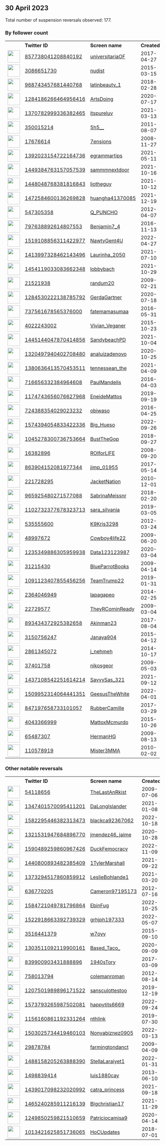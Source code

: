 
## 30 April 2023
Total number of suspension reversals observed: 177.

### By follower count
<table><tr><th></th><th align="left">Twitter ID</th><th align="left">Screen name</th>
<th align="left">Created</th><th align="left">Status</th><th align="left">Suspended</th><th align="left">Followers</th>
<tr><td><a href="https://pbs.twimg.com/profile_images/1649462900594016266/i0h9yYQT_normal.jpg"><img src="https://pbs.twimg.com/profile_images/1649462900594016266/i0h9yYQT_normal.jpg" width="40px" height="40px" align="center"/></a></td><td><a href="https://twitter.com/intent/user?user_id=857738041208840192">857738041208840192</a></td><td><a href="https://twitter.com/universitariaOF">universitariaOF</a></td><td>2017-04-27</td><td align="center"></td><td></td><td>950478</td></tr>
<tr><td><a href="https://pbs.twimg.com/profile_images/1655640089500737540/17twUg1l_normal.jpg"><img src="https://pbs.twimg.com/profile_images/1655640089500737540/17twUg1l_normal.jpg" width="40px" height="40px" align="center"/></a></td><td><a href="https://twitter.com/intent/user?user_id=3086651730">3086651730</a></td><td><a href="https://twitter.com/nudist">nudist</a></td><td>2015-03-15</td><td align="center"></td><td></td><td>570099</td></tr>
<tr><td><a href="https://pbs.twimg.com/profile_images/1650531111808770052/amy_MGFR_normal.jpg"><img src="https://pbs.twimg.com/profile_images/1650531111808770052/amy_MGFR_normal.jpg" width="40px" height="40px" align="center"/></a></td><td><a href="https://twitter.com/intent/user?user_id=968743457681440768">968743457681440768</a></td><td><a href="https://twitter.com/latinbeauty_1">latinbeauty_1</a></td><td>2018-02-28</td><td align="center"></td><td>2022-11-02</td><td>217452</td></tr>
<tr><td><a href="https://pbs.twimg.com/profile_images/1284432309534392320/FMBh1Y78_normal.jpg"><img src="https://pbs.twimg.com/profile_images/1284432309534392320/FMBh1Y78_normal.jpg" width="40px" height="40px" align="center"/></a></td><td><a href="https://twitter.com/intent/user?user_id=1284186266464956416">1284186266464956416</a></td><td><a href="https://twitter.com/ArtsDoing">ArtsDoing</a></td><td>2020-07-17</td><td align="center"></td><td></td><td>211523</td></tr>
<tr><td><a href="https://pbs.twimg.com/profile_images/1430925838418161667/2ZZV7HtN_normal.jpg"><img src="https://pbs.twimg.com/profile_images/1430925838418161667/2ZZV7HtN_normal.jpg" width="40px" height="40px" align="center"/></a></td><td><a href="https://twitter.com/intent/user?user_id=1370782999336382465">1370782999336382465</a></td><td><a href="https://twitter.com/itspureluv">itspureluv</a></td><td>2021-03-13</td><td align="center"></td><td>2022-11-08</td><td>196442</td></tr>
<tr><td><a href="https://pbs.twimg.com/profile_images/1656046971432386581/p6Z4rwg9_normal.jpg"><img src="https://pbs.twimg.com/profile_images/1656046971432386581/p6Z4rwg9_normal.jpg" width="40px" height="40px" align="center"/></a></td><td><a href="https://twitter.com/intent/user?user_id=350015214">350015214</a></td><td><a href="https://twitter.com/5h5__">5h5__</a></td><td>2011-08-07</td><td align="center"></td><td>2023-04-16</td><td>195785</td></tr>
<tr><td><a href="https://pbs.twimg.com/profile_images/1640087080452648960/jdj3MsSX_normal.jpg"><img src="https://pbs.twimg.com/profile_images/1640087080452648960/jdj3MsSX_normal.jpg" width="40px" height="40px" align="center"/></a></td><td><a href="https://twitter.com/intent/user?user_id=17676614">17676614</a></td><td><a href="https://twitter.com/7ensions">7ensions</a></td><td>2008-11-27</td><td align="center"></td><td></td><td>114703</td></tr>
<tr><td><a href="https://pbs.twimg.com/profile_images/1651068307389423617/CJ7iXMTn_normal.jpg"><img src="https://pbs.twimg.com/profile_images/1651068307389423617/CJ7iXMTn_normal.jpg" width="40px" height="40px" align="center"/></a></td><td><a href="https://twitter.com/intent/user?user_id=1392023154722164736">1392023154722164736</a></td><td><a href="https://twitter.com/egrammartips">egrammartips</a></td><td>2021-05-11</td><td align="center"></td><td></td><td>114568</td></tr>
<tr><td><a href="https://pbs.twimg.com/profile_images/1615822128279953408/S79hRmkq_normal.jpg"><img src="https://pbs.twimg.com/profile_images/1615822128279953408/S79hRmkq_normal.jpg" width="40px" height="40px" align="center"/></a></td><td><a href="https://twitter.com/intent/user?user_id=1449384763157057539">1449384763157057539</a></td><td><a href="https://twitter.com/sammmnextdoor">sammmnextdoor</a></td><td>2021-10-16</td><td align="center"></td><td>2022-12-01</td><td>49855</td></tr>
<tr><td><a href="https://pbs.twimg.com/profile_images/1484259991393554432/Q5a5ujjI_normal.jpg"><img src="https://pbs.twimg.com/profile_images/1484259991393554432/Q5a5ujjI_normal.jpg" width="40px" height="40px" align="center"/></a></td><td><a href="https://twitter.com/intent/user?user_id=1448048768381816843">1448048768381816843</a></td><td><a href="https://twitter.com/liotheguy">liotheguy</a></td><td>2021-10-12</td><td align="center"></td><td></td><td>34680</td></tr>
<tr><td><a href="https://pbs.twimg.com/profile_images/1483098069772435463/BHmw4brD_normal.jpg"><img src="https://pbs.twimg.com/profile_images/1483098069772435463/BHmw4brD_normal.jpg" width="40px" height="40px" align="center"/></a></td><td><a href="https://twitter.com/intent/user?user_id=1472584600136269828">1472584600136269828</a></td><td><a href="https://twitter.com/huangha41370085">huangha41370085</a></td><td>2021-12-19</td><td align="center"></td><td>2023-01-18</td><td>24812</td></tr>
<tr><td><a href="https://pbs.twimg.com/profile_images/1625200057942433794/tUbwVsKl_normal.jpg"><img src="https://pbs.twimg.com/profile_images/1625200057942433794/tUbwVsKl_normal.jpg" width="40px" height="40px" align="center"/></a></td><td><a href="https://twitter.com/intent/user?user_id=547305358">547305358</a></td><td><a href="https://twitter.com/Q_PUNCHO">Q_PUNCHO</a></td><td>2012-04-07</td><td align="center"></td><td></td><td>19484</td></tr>
<tr><td><a href="https://pbs.twimg.com/profile_images/1655615048679825408/aTwCyaXQ_normal.jpg"><img src="https://pbs.twimg.com/profile_images/1655615048679825408/aTwCyaXQ_normal.jpg" width="40px" height="40px" align="center"/></a></td><td><a href="https://twitter.com/intent/user?user_id=797638892614807553">797638892614807553</a></td><td><a href="https://twitter.com/Benjamin7_4">Benjamin7_4</a></td><td>2016-11-13</td><td align="center"></td><td>2023-04-11</td><td>19063</td></tr>
<tr><td><a href="https://pbs.twimg.com/profile_images/1527823006663319552/XfkbwjCc_normal.jpg"><img src="https://pbs.twimg.com/profile_images/1527823006663319552/XfkbwjCc_normal.jpg" width="40px" height="40px" align="center"/></a></td><td><a href="https://twitter.com/intent/user?user_id=1519108856311422977">1519108856311422977</a></td><td><a href="https://twitter.com/NawtyGent4U">NawtyGent4U</a></td><td>2022-04-27</td><td align="center"></td><td>2022-11-04</td><td>18787</td></tr>
<tr><td><a href="https://pbs.twimg.com/profile_images/1414009146739990535/i90dPmQY_normal.jpg"><img src="https://pbs.twimg.com/profile_images/1414009146739990535/i90dPmQY_normal.jpg" width="40px" height="40px" align="center"/></a></td><td><a href="https://twitter.com/intent/user?user_id=1413997328462143496">1413997328462143496</a></td><td><a href="https://twitter.com/Laurinha_2050">Laurinha_2050</a></td><td>2021-07-10</td><td align="center"></td><td>2022-06-09</td><td>12594</td></tr>
<tr><td><a href="https://pbs.twimg.com/profile_images/1654557718688985090/R7ot5Fn2_normal.jpg"><img src="https://pbs.twimg.com/profile_images/1654557718688985090/R7ot5Fn2_normal.jpg" width="40px" height="40px" align="center"/></a></td><td><a href="https://twitter.com/intent/user?user_id=1454119033083662348">1454119033083662348</a></td><td><a href="https://twitter.com/lobbybach">lobbybach</a></td><td>2021-10-29</td><td align="center"></td><td>2023-04-17</td><td>11212</td></tr>
<tr><td><a href="https://pbs.twimg.com/profile_images/891800057367932928/GhATk7ab_normal.jpg"><img src="https://pbs.twimg.com/profile_images/891800057367932928/GhATk7ab_normal.jpg" width="40px" height="40px" align="center"/></a></td><td><a href="https://twitter.com/intent/user?user_id=21521938">21521938</a></td><td><a href="https://twitter.com/randum20">randum20</a></td><td>2009-02-21</td><td align="center"></td><td></td><td>9989</td></tr>
<tr><td><a href="https://pbs.twimg.com/profile_images/1530679916563341313/PSlSBijq_normal.jpg"><img src="https://pbs.twimg.com/profile_images/1530679916563341313/PSlSBijq_normal.jpg" width="40px" height="40px" align="center"/></a></td><td><a href="https://twitter.com/intent/user?user_id=1284530222138785792">1284530222138785792</a></td><td><a href="https://twitter.com/GerdaGartner">GerdaGartner</a></td><td>2020-07-18</td><td align="center"></td><td>2022-09-17</td><td>8358</td></tr>
<tr><td><a href="https://pbs.twimg.com/profile_images/1662861689870594048/LjShNHmW_normal.jpg"><img src="https://pbs.twimg.com/profile_images/1662861689870594048/LjShNHmW_normal.jpg" width="40px" height="40px" align="center"/></a></td><td><a href="https://twitter.com/intent/user?user_id=737561678565376000">737561678565376000</a></td><td><a href="https://twitter.com/fatemamasumaa">fatemamasumaa</a></td><td>2016-05-31</td><td align="center"></td><td>2023-03-18</td><td>6541</td></tr>
<tr><td><a href="https://pbs.twimg.com/profile_images/1094314388469792769/Jv9RLCTo_normal.jpg"><img src="https://pbs.twimg.com/profile_images/1094314388469792769/Jv9RLCTo_normal.jpg" width="40px" height="40px" align="center"/></a></td><td><a href="https://twitter.com/intent/user?user_id=4022243002">4022243002</a></td><td><a href="https://twitter.com/Vivian_Veganer">Vivian_Veganer</a></td><td>2015-10-23</td><td align="center"></td><td></td><td>6078</td></tr>
<tr><td><a href="https://pbs.twimg.com/profile_images/1659982579792068609/ARhUZ59S_normal.jpg"><img src="https://pbs.twimg.com/profile_images/1659982579792068609/ARhUZ59S_normal.jpg" width="40px" height="40px" align="center"/></a></td><td><a href="https://twitter.com/intent/user?user_id=1445144047870414856">1445144047870414856</a></td><td><a href="https://twitter.com/SandybeachPD">SandybeachPD</a></td><td>2021-10-04</td><td align="center"></td><td>2022-08-09</td><td>5395</td></tr>
<tr><td><a href="https://pbs.twimg.com/profile_images/1559734406058688512/0mn0w6Mw_normal.png"><img src="https://pbs.twimg.com/profile_images/1559734406058688512/0mn0w6Mw_normal.png" width="40px" height="40px" align="center"/></a></td><td><a href="https://twitter.com/intent/user?user_id=1320497940402708480">1320497940402708480</a></td><td><a href="https://twitter.com/analuizadenovo">analuizadenovo</a></td><td>2020-10-25</td><td align="center"></td><td>2022-10-15</td><td>5314</td></tr>
<tr><td><a href="https://pbs.twimg.com/profile_images/1428446257819836416/_8J53OGl_normal.jpg"><img src="https://pbs.twimg.com/profile_images/1428446257819836416/_8J53OGl_normal.jpg" width="40px" height="40px" align="center"/></a></td><td><a href="https://twitter.com/intent/user?user_id=1380636413570453511">1380636413570453511</a></td><td><a href="https://twitter.com/tennessean_the">tennessean_the</a></td><td>2021-04-09</td><td align="center">👋</td><td></td><td>5098</td></tr>
<tr><td><a href="https://pbs.twimg.com/profile_images/1038865535063093250/CkVTUFTs_normal.jpg"><img src="https://pbs.twimg.com/profile_images/1038865535063093250/CkVTUFTs_normal.jpg" width="40px" height="40px" align="center"/></a></td><td><a href="https://twitter.com/intent/user?user_id=716656332384964608">716656332384964608</a></td><td><a href="https://twitter.com/PaulMandelis">PaulMandelis</a></td><td>2016-04-03</td><td align="center"></td><td></td><td>4730</td></tr>
<tr><td><a href="https://pbs.twimg.com/profile_images/1576715977160531974/XPLYhgGn_normal.jpg"><img src="https://pbs.twimg.com/profile_images/1576715977160531974/XPLYhgGn_normal.jpg" width="40px" height="40px" align="center"/></a></td><td><a href="https://twitter.com/intent/user?user_id=1174743656076627968">1174743656076627968</a></td><td><a href="https://twitter.com/EneideMattos">EneideMattos</a></td><td>2019-09-19</td><td align="center"></td><td>2022-10-26</td><td>4616</td></tr>
<tr><td><a href="https://pbs.twimg.com/profile_images/1650607933539905536/ulpXmN3n_normal.jpg"><img src="https://pbs.twimg.com/profile_images/1650607933539905536/ulpXmN3n_normal.jpg" width="40px" height="40px" align="center"/></a></td><td><a href="https://twitter.com/intent/user?user_id=724388354029023232">724388354029023232</a></td><td><a href="https://twitter.com/obiwaso">obiwaso</a></td><td>2016-04-25</td><td align="center"></td><td></td><td>4283</td></tr>
<tr><td><a href="https://pbs.twimg.com/profile_images/1646776244577669121/JeGTgVIM_normal.jpg"><img src="https://pbs.twimg.com/profile_images/1646776244577669121/JeGTgVIM_normal.jpg" width="40px" height="40px" align="center"/></a></td><td><a href="https://twitter.com/intent/user?user_id=1574394054833422336">1574394054833422336</a></td><td><a href="https://twitter.com/Big_Hueso">Big_Hueso</a></td><td>2022-09-26</td><td align="center"></td><td>2023-04-26</td><td>3349</td></tr>
<tr><td><a href="https://pbs.twimg.com/profile_images/1115647447030804480/3yPKDKIp_normal.jpg"><img src="https://pbs.twimg.com/profile_images/1115647447030804480/3yPKDKIp_normal.jpg" width="40px" height="40px" align="center"/></a></td><td><a href="https://twitter.com/intent/user?user_id=1045278300736753664">1045278300736753664</a></td><td><a href="https://twitter.com/BustTheGop">BustTheGop</a></td><td>2018-09-27</td><td align="center"></td><td></td><td>3151</td></tr>
<tr><td><a href="https://pbs.twimg.com/profile_images/1593258835984064515/Ma8wFgYi_normal.jpg"><img src="https://pbs.twimg.com/profile_images/1593258835984064515/Ma8wFgYi_normal.jpg" width="40px" height="40px" align="center"/></a></td><td><a href="https://twitter.com/intent/user?user_id=16382896">16382896</a></td><td><a href="https://twitter.com/ROIforLIFE">ROIforLIFE</a></td><td>2008-09-20</td><td align="center"></td><td>2023-03-20</td><td>3146</td></tr>
<tr><td><a href="https://pbs.twimg.com/profile_images/1541355934945091585/Fbn4elKL_normal.jpg"><img src="https://pbs.twimg.com/profile_images/1541355934945091585/Fbn4elKL_normal.jpg" width="40px" height="40px" align="center"/></a></td><td><a href="https://twitter.com/intent/user?user_id=863904152081977344">863904152081977344</a></td><td><a href="https://twitter.com/jimp_01955">jimp_01955</a></td><td>2017-05-14</td><td align="center"></td><td>2022-07-24</td><td>3095</td></tr>
<tr><td><a href="https://pbs.twimg.com/profile_images/1663051437222383621/Hv4aqs6F_normal.jpg"><img src="https://pbs.twimg.com/profile_images/1663051437222383621/Hv4aqs6F_normal.jpg" width="40px" height="40px" align="center"/></a></td><td><a href="https://twitter.com/intent/user?user_id=221728295">221728295</a></td><td><a href="https://twitter.com/JacketNation">JacketNation</a></td><td>2010-12-01</td><td align="center"></td><td></td><td>2749</td></tr>
<tr><td><a href="https://pbs.twimg.com/profile_images/1484245523229990917/BwXPaCcZ_normal.jpg"><img src="https://pbs.twimg.com/profile_images/1484245523229990917/BwXPaCcZ_normal.jpg" width="40px" height="40px" align="center"/></a></td><td><a href="https://twitter.com/intent/user?user_id=965925480271577088">965925480271577088</a></td><td><a href="https://twitter.com/SabrinaMeissnr">SabrinaMeissnr</a></td><td>2018-02-20</td><td align="center"></td><td>2023-02-17</td><td>2496</td></tr>
<tr><td><a href="https://pbs.twimg.com/profile_images/1577772605565812736/3ThmwOzD_normal.jpg"><img src="https://pbs.twimg.com/profile_images/1577772605565812736/3ThmwOzD_normal.jpg" width="40px" height="40px" align="center"/></a></td><td><a href="https://twitter.com/intent/user?user_id=1102732377678323713">1102732377678323713</a></td><td><a href="https://twitter.com/sara_silvania">sara_silvania</a></td><td>2019-03-05</td><td align="center"></td><td>2022-10-21</td><td>2466</td></tr>
<tr><td><a href="https://pbs.twimg.com/profile_images/1947135681/Keno_s_eyes_normal.jpg"><img src="https://pbs.twimg.com/profile_images/1947135681/Keno_s_eyes_normal.jpg" width="40px" height="40px" align="center"/></a></td><td><a href="https://twitter.com/intent/user?user_id=535555600">535555600</a></td><td><a href="https://twitter.com/K9Kris3298">K9Kris3298</a></td><td>2012-03-24</td><td align="center"></td><td></td><td>2230</td></tr>
<tr><td><a href="https://pbs.twimg.com/profile_images/1650975768225398784/ceFsk7ya_normal.jpg"><img src="https://pbs.twimg.com/profile_images/1650975768225398784/ceFsk7ya_normal.jpg" width="40px" height="40px" align="center"/></a></td><td><a href="https://twitter.com/intent/user?user_id=48997672">48997672</a></td><td><a href="https://twitter.com/Cowboy4life22">Cowboy4life22</a></td><td>2009-06-20</td><td align="center"></td><td></td><td>2011</td></tr>
<tr><td><a href="https://pbs.twimg.com/profile_images/1653238370766659584/ez6Ycbki_normal.jpg"><img src="https://pbs.twimg.com/profile_images/1653238370766659584/ez6Ycbki_normal.jpg" width="40px" height="40px" align="center"/></a></td><td><a href="https://twitter.com/intent/user?user_id=1235349886305959938">1235349886305959938</a></td><td><a href="https://twitter.com/Data123123987">Data123123987</a></td><td>2020-03-04</td><td align="center">🔒</td><td></td><td>1971</td></tr>
<tr><td><a href="https://pbs.twimg.com/profile_images/1650659265366093826/9BppkyVX_normal.jpg"><img src="https://pbs.twimg.com/profile_images/1650659265366093826/9BppkyVX_normal.jpg" width="40px" height="40px" align="center"/></a></td><td><a href="https://twitter.com/intent/user?user_id=31215430">31215430</a></td><td><a href="https://twitter.com/BlueParrotBooks">BlueParrotBooks</a></td><td>2009-04-14</td><td align="center"></td><td>2022-07-30</td><td>1937</td></tr>
<tr><td><a href="https://pbs.twimg.com/profile_images/1654511160450744322/YyWrv7-I_normal.jpg"><img src="https://pbs.twimg.com/profile_images/1654511160450744322/YyWrv7-I_normal.jpg" width="40px" height="40px" align="center"/></a></td><td><a href="https://twitter.com/intent/user?user_id=1091123407855456256">1091123407855456256</a></td><td><a href="https://twitter.com/TeamTrump22">TeamTrump22</a></td><td>2019-01-31</td><td align="center"></td><td></td><td>1919</td></tr>
<tr><td><a href="https://pbs.twimg.com/profile_images/1127574016712216578/96KlhoUp_normal.jpg"><img src="https://pbs.twimg.com/profile_images/1127574016712216578/96KlhoUp_normal.jpg" width="40px" height="40px" align="center"/></a></td><td><a href="https://twitter.com/intent/user?user_id=2364046949">2364046949</a></td><td><a href="https://twitter.com/lapagapeo">lapagapeo</a></td><td>2014-02-25</td><td align="center"></td><td></td><td>1876</td></tr>
<tr><td><a href="https://pbs.twimg.com/profile_images/1279964572514947072/mmweCXvR_normal.jpg"><img src="https://pbs.twimg.com/profile_images/1279964572514947072/mmweCXvR_normal.jpg" width="40px" height="40px" align="center"/></a></td><td><a href="https://twitter.com/intent/user?user_id=22729577">22729577</a></td><td><a href="https://twitter.com/TheyRCominReady">TheyRCominReady</a></td><td>2009-03-04</td><td align="center"></td><td></td><td>1726</td></tr>
<tr><td><a href="https://pbs.twimg.com/profile_images/1605506391275438080/3Ar2Spz-_normal.jpg"><img src="https://pbs.twimg.com/profile_images/1605506391275438080/3Ar2Spz-_normal.jpg" width="40px" height="40px" align="center"/></a></td><td><a href="https://twitter.com/intent/user?user_id=893434372925382658">893434372925382658</a></td><td><a href="https://twitter.com/Akinman23">Akinman23</a></td><td>2017-08-04</td><td align="center"></td><td>2023-03-28</td><td>1718</td></tr>
<tr><td><a href="https://pbs.twimg.com/profile_images/1058162382294450178/rJWI7YRv_normal.jpg"><img src="https://pbs.twimg.com/profile_images/1058162382294450178/rJWI7YRv_normal.jpg" width="40px" height="40px" align="center"/></a></td><td><a href="https://twitter.com/intent/user?user_id=3150756247">3150756247</a></td><td><a href="https://twitter.com/Janaya904">Janaya904</a></td><td>2015-04-12</td><td align="center"></td><td></td><td>1712</td></tr>
<tr><td><a href="https://pbs.twimg.com/profile_images/1222408709168672768/VKh2hwk2_normal.jpg"><img src="https://pbs.twimg.com/profile_images/1222408709168672768/VKh2hwk2_normal.jpg" width="40px" height="40px" align="center"/></a></td><td><a href="https://twitter.com/intent/user?user_id=2861345072">2861345072</a></td><td><a href="https://twitter.com/j_nehmeh">j_nehmeh</a></td><td>2014-10-17</td><td align="center"></td><td>2022-10-25</td><td>1545</td></tr>
<tr><td><a href="https://pbs.twimg.com/profile_images/691346675546349568/zN9pJNvq_normal.jpg"><img src="https://pbs.twimg.com/profile_images/691346675546349568/zN9pJNvq_normal.jpg" width="40px" height="40px" align="center"/></a></td><td><a href="https://twitter.com/intent/user?user_id=37401758">37401758</a></td><td><a href="https://twitter.com/nikosgeor">nikosgeor</a></td><td>2009-05-03</td><td align="center"></td><td>2023-01-13</td><td>1514</td></tr>
<tr><td><a href="https://pbs.twimg.com/profile_images/1461273377696591874/NoDJIgWs_normal.jpg"><img src="https://pbs.twimg.com/profile_images/1461273377696591874/NoDJIgWs_normal.jpg" width="40px" height="40px" align="center"/></a></td><td><a href="https://twitter.com/intent/user?user_id=1437108542251614214">1437108542251614214</a></td><td><a href="https://twitter.com/SavvySas_321">SavvySas_321</a></td><td>2021-09-12</td><td align="center"></td><td>2022-10-29</td><td>1432</td></tr>
<tr><td><a href="https://pbs.twimg.com/profile_images/1552265774282297344/TrIkgx0j_normal.jpg"><img src="https://pbs.twimg.com/profile_images/1552265774282297344/TrIkgx0j_normal.jpg" width="40px" height="40px" align="center"/></a></td><td><a href="https://twitter.com/intent/user?user_id=1509952314064441351">1509952314064441351</a></td><td><a href="https://twitter.com/GeesusTheWhite">GeesusTheWhite</a></td><td>2022-04-01</td><td align="center"></td><td>2022-09-19</td><td>1374</td></tr>
<tr><td><a href="https://pbs.twimg.com/profile_images/1643593860029857793/sIYqqKnM_normal.jpg"><img src="https://pbs.twimg.com/profile_images/1643593860029857793/sIYqqKnM_normal.jpg" width="40px" height="40px" align="center"/></a></td><td><a href="https://twitter.com/intent/user?user_id=847197658733101057">847197658733101057</a></td><td><a href="https://twitter.com/RubberCamille">RubberCamille</a></td><td>2017-03-29</td><td align="center"></td><td>2022-10-02</td><td>1282</td></tr>
<tr><td><a href="https://pbs.twimg.com/profile_images/1612185953514274816/J_XNuxYJ_normal.jpg"><img src="https://pbs.twimg.com/profile_images/1612185953514274816/J_XNuxYJ_normal.jpg" width="40px" height="40px" align="center"/></a></td><td><a href="https://twitter.com/intent/user?user_id=4043366999">4043366999</a></td><td><a href="https://twitter.com/MattoxMcmurdo">MattoxMcmurdo</a></td><td>2015-10-26</td><td align="center"></td><td>2023-04-27</td><td>1246</td></tr>
<tr><td><a href="https://pbs.twimg.com/profile_images/1471396371043397635/FKvzhIv8_normal.jpg"><img src="https://pbs.twimg.com/profile_images/1471396371043397635/FKvzhIv8_normal.jpg" width="40px" height="40px" align="center"/></a></td><td><a href="https://twitter.com/intent/user?user_id=65487307">65487307</a></td><td><a href="https://twitter.com/HermanHG">HermanHG</a></td><td>2009-08-13</td><td align="center"></td><td>2022-07-17</td><td>1220</td></tr>
<tr><td><a href="https://pbs.twimg.com/profile_images/1178890169975361537/JpDtjJ9H_normal.jpg"><img src="https://pbs.twimg.com/profile_images/1178890169975361537/JpDtjJ9H_normal.jpg" width="40px" height="40px" align="center"/></a></td><td><a href="https://twitter.com/intent/user?user_id=110578919">110578919</a></td><td><a href="https://twitter.com/Mister3MMA">Mister3MMA</a></td><td>2010-02-02</td><td align="center"></td><td></td><td>1202</td></tr>
</table>

### Other notable reversals
<table><tr><th></th><th align="left">Twitter ID</th><th align="left">Screen name</th>
<th align="left">Created</th><th align="left">Status</th><th align="left">Suspended</th><th align="left">Followers</th>
<tr><td><a href="https://pbs.twimg.com/profile_images/1660352863321878529/h4d4m38B_normal.jpg"><img src="https://pbs.twimg.com/profile_images/1660352863321878529/h4d4m38B_normal.jpg" width="40px" height="40px" align="center"/></a></td><td><a href="https://twitter.com/intent/user?user_id=54118656">54118656</a></td><td><a href="https://twitter.com/TheLastAnRkist">TheLastAnRkist</a></td><td>2009-07-06</td><td align="center"></td><td>2022-12-29</td><td>1127</td></tr>
<tr><td><a href="https://pbs.twimg.com/profile_images/1531964147126116352/DdQMR6j8_normal.jpg"><img src="https://pbs.twimg.com/profile_images/1531964147126116352/DdQMR6j8_normal.jpg" width="40px" height="40px" align="center"/></a></td><td><a href="https://twitter.com/intent/user?user_id=1347401570095411201">1347401570095411201</a></td><td><a href="https://twitter.com/DaLongIslander">DaLongIslander</a></td><td>2021-01-08</td><td align="center"></td><td>2022-11-30</td><td>26</td></tr>
<tr><td><a href="https://pbs.twimg.com/profile_images/1589639035932254211/OvAd2CfO_normal.jpg"><img src="https://pbs.twimg.com/profile_images/1589639035932254211/OvAd2CfO_normal.jpg" width="40px" height="40px" align="center"/></a></td><td><a href="https://twitter.com/intent/user?user_id=1582295446382313473">1582295446382313473</a></td><td><a href="https://twitter.com/blackca92367062">blackca92367062</a></td><td>2022-10-18</td><td align="center"></td><td>2023-01-22</td><td>100</td></tr>
<tr><td><a href="https://pbs.twimg.com/profile_images/1321536887505473536/RQ8F2Pj5_normal.jpg"><img src="https://pbs.twimg.com/profile_images/1321536887505473536/RQ8F2Pj5_normal.jpg" width="40px" height="40px" align="center"/></a></td><td><a href="https://twitter.com/intent/user?user_id=1321531947684896770">1321531947684896770</a></td><td><a href="https://twitter.com/jmendez46_jaime">jmendez46_jaime</a></td><td>2020-10-28</td><td align="center"></td><td>2022-11-15</td><td>219</td></tr>
<tr><td><a href="https://pbs.twimg.com/profile_images/1590489583187378177/_Un_UEEX_normal.jpg"><img src="https://pbs.twimg.com/profile_images/1590489583187378177/_Un_UEEX_normal.jpg" width="40px" height="40px" align="center"/></a></td><td><a href="https://twitter.com/intent/user?user_id=1590489259860967426">1590489259860967426</a></td><td><a href="https://twitter.com/DuckFemocracy">DuckFemocracy</a></td><td>2022-11-09</td><td align="center"></td><td>2022-12-29</td><td>11</td></tr>
<tr><td><a href="https://abs.twimg.com/sticky/default_profile_images/default_profile_normal.png"><img src="https://abs.twimg.com/sticky/default_profile_images/default_profile_normal.png" width="40px" height="40px" align="center"/></a></td><td><a href="https://twitter.com/intent/user?user_id=1440800893482385409">1440800893482385409</a></td><td><a href="https://twitter.com/1TylerMarshall">1TylerMarshall</a></td><td>2021-09-22</td><td align="center"></td><td>2022-11-30</td><td>0</td></tr>
<tr><td><a href="https://pbs.twimg.com/profile_images/1575831307980083202/Z4iCqLUW_normal.jpg"><img src="https://pbs.twimg.com/profile_images/1575831307980083202/Z4iCqLUW_normal.jpg" width="40px" height="40px" align="center"/></a></td><td><a href="https://twitter.com/intent/user?user_id=1373294517860859912">1373294517860859912</a></td><td><a href="https://twitter.com/LeslieBohlande1">LeslieBohlande1</a></td><td>2021-03-20</td><td align="center"></td><td>2022-12-11</td><td>108</td></tr>
<tr><td><a href="https://pbs.twimg.com/profile_images/1595454166276661248/q9qkdyN-_normal.jpg"><img src="https://pbs.twimg.com/profile_images/1595454166276661248/q9qkdyN-_normal.jpg" width="40px" height="40px" align="center"/></a></td><td><a href="https://twitter.com/intent/user?user_id=636770205">636770205</a></td><td><a href="https://twitter.com/Cameron97195173">Cameron97195173</a></td><td>2012-07-16</td><td align="center"></td><td>2023-01-04</td><td>68</td></tr>
<tr><td><a href="https://pbs.twimg.com/profile_images/1584721192321134592/rCpY8khd_normal.jpg"><img src="https://pbs.twimg.com/profile_images/1584721192321134592/rCpY8khd_normal.jpg" width="40px" height="40px" align="center"/></a></td><td><a href="https://twitter.com/intent/user?user_id=1584721049781796864">1584721049781796864</a></td><td><a href="https://twitter.com/EbinFug">EbinFug</a></td><td>2022-10-25</td><td align="center"></td><td>2022-12-13</td><td>8</td></tr>
<tr><td><a href="https://pbs.twimg.com/profile_images/1522919197080236032/e1hST11w_normal.jpg"><img src="https://pbs.twimg.com/profile_images/1522919197080236032/e1hST11w_normal.jpg" width="40px" height="40px" align="center"/></a></td><td><a href="https://twitter.com/intent/user?user_id=1522918663392739329">1522918663392739329</a></td><td><a href="https://twitter.com/grhjph197333">grhjph197333</a></td><td>2022-05-07</td><td align="center"></td><td>2022-12-08</td><td>111</td></tr>
<tr><td><a href="https://pbs.twimg.com/profile_images/1583183323614089241/UIkRvjiL_normal.jpg"><img src="https://pbs.twimg.com/profile_images/1583183323614089241/UIkRvjiL_normal.jpg" width="40px" height="40px" align="center"/></a></td><td><a href="https://twitter.com/intent/user?user_id=3516441379">3516441379</a></td><td><a href="https://twitter.com/w7oyy">w7oyy</a></td><td>2015-09-10</td><td align="center"></td><td>2022-12-30</td><td>63</td></tr>
<tr><td><a href="https://pbs.twimg.com/profile_images/1382109640662614016/DmA-zx3e_normal.jpg"><img src="https://pbs.twimg.com/profile_images/1382109640662614016/DmA-zx3e_normal.jpg" width="40px" height="40px" align="center"/></a></td><td><a href="https://twitter.com/intent/user?user_id=1303511092119900161">1303511092119900161</a></td><td><a href="https://twitter.com/Based_Taco_">Based_Taco_</a></td><td>2020-09-09</td><td align="center"></td><td>2022-05-16</td><td>405</td></tr>
<tr><td><a href="https://pbs.twimg.com/profile_images/1484028524553900032/muQqyCab_normal.jpg"><img src="https://pbs.twimg.com/profile_images/1484028524553900032/muQqyCab_normal.jpg" width="40px" height="40px" align="center"/></a></td><td><a href="https://twitter.com/intent/user?user_id=839900903431888896">839900903431888896</a></td><td><a href="https://twitter.com/1940sTory">1940sTory</a></td><td>2017-03-09</td><td align="center"></td><td>2022-06-27</td><td>775</td></tr>
<tr><td><a href="https://pbs.twimg.com/profile_images/1443635717813506054/G-aG2MS-_normal.jpg"><img src="https://pbs.twimg.com/profile_images/1443635717813506054/G-aG2MS-_normal.jpg" width="40px" height="40px" align="center"/></a></td><td><a href="https://twitter.com/intent/user?user_id=758013794">758013794</a></td><td><a href="https://twitter.com/colemanroman">colemanroman</a></td><td>2012-08-14</td><td align="center"></td><td>2022-10-19</td><td>174</td></tr>
<tr><td><a href="https://pbs.twimg.com/profile_images/1207509911246118912/y9UjxZiq_normal.jpg"><img src="https://pbs.twimg.com/profile_images/1207509911246118912/y9UjxZiq_normal.jpg" width="40px" height="40px" align="center"/></a></td><td><a href="https://twitter.com/intent/user?user_id=1207501989896171522">1207501989896171522</a></td><td><a href="https://twitter.com/sansculottestoo">sansculottestoo</a></td><td>2019-12-19</td><td align="center"></td><td>2023-01-01</td><td>803</td></tr>
<tr><td><a href="https://pbs.twimg.com/profile_images/1649433999746519048/hOcB1KuO_normal.jpg"><img src="https://pbs.twimg.com/profile_images/1649433999746519048/hOcB1KuO_normal.jpg" width="40px" height="40px" align="center"/></a></td><td><a href="https://twitter.com/intent/user?user_id=1573793265987502081">1573793265987502081</a></td><td><a href="https://twitter.com/happytits6669">happytits6669</a></td><td>2022-09-24</td><td align="center"></td><td>2023-03-21</td><td>92</td></tr>
<tr><td><a href="https://pbs.twimg.com/profile_images/1207958483733073920/Of_f79Fm_normal.jpg"><img src="https://pbs.twimg.com/profile_images/1207958483733073920/Of_f79Fm_normal.jpg" width="40px" height="40px" align="center"/></a></td><td><a href="https://twitter.com/intent/user?user_id=1156160861192331264">1156160861192331264</a></td><td><a href="https://twitter.com/nthlink">nthlink</a></td><td>2019-07-30</td><td align="center">🔒</td><td>2023-01-24</td><td>5</td></tr>
<tr><td><a href="https://pbs.twimg.com/profile_images/1503120256981733378/E4QPdxuv_normal.jpg"><img src="https://pbs.twimg.com/profile_images/1503120256981733378/E4QPdxuv_normal.jpg" width="40px" height="40px" align="center"/></a></td><td><a href="https://twitter.com/intent/user?user_id=1503025734419460103">1503025734419460103</a></td><td><a href="https://twitter.com/Nonyabiznez0905">Nonyabiznez0905</a></td><td>2022-03-13</td><td align="center"></td><td>2022-05-06</td><td>20</td></tr>
<tr><td><a href="https://pbs.twimg.com/profile_images/1453161379607814146/y5UnjP1e_normal.jpg"><img src="https://pbs.twimg.com/profile_images/1453161379607814146/y5UnjP1e_normal.jpg" width="40px" height="40px" align="center"/></a></td><td><a href="https://twitter.com/intent/user?user_id=29878784">29878784</a></td><td><a href="https://twitter.com/farmingtondanct">farmingtondanct</a></td><td>2009-04-09</td><td align="center"></td><td>2022-10-12</td><td>107</td></tr>
<tr><td><a href="https://pbs.twimg.com/profile_images/1655278580794810373/tVKByh-6_normal.jpg"><img src="https://pbs.twimg.com/profile_images/1655278580794810373/tVKByh-6_normal.jpg" width="40px" height="40px" align="center"/></a></td><td><a href="https://twitter.com/intent/user?user_id=1488158205263888390">1488158205263888390</a></td><td><a href="https://twitter.com/StellaLaraiyet1">StellaLaraiyet1</a></td><td>2022-01-31</td><td align="center"></td><td>2022-12-22</td><td>39</td></tr>
<tr><td><a href="https://pbs.twimg.com/profile_images/1460255675678924800/nYLWiAPx_normal.jpg"><img src="https://pbs.twimg.com/profile_images/1460255675678924800/nYLWiAPx_normal.jpg" width="40px" height="40px" align="center"/></a></td><td><a href="https://twitter.com/intent/user?user_id=1498839414">1498839414</a></td><td><a href="https://twitter.com/luis1880cay">luis1880cay</a></td><td>2013-06-10</td><td align="center"></td><td>2023-01-08</td><td>467</td></tr>
<tr><td><a href="https://pbs.twimg.com/profile_images/1546259373483126786/4Bcd7cfB_normal.jpg"><img src="https://pbs.twimg.com/profile_images/1546259373483126786/4Bcd7cfB_normal.jpg" width="40px" height="40px" align="center"/></a></td><td><a href="https://twitter.com/intent/user?user_id=1439017098232020992">1439017098232020992</a></td><td><a href="https://twitter.com/catra_princess">catra_princess</a></td><td>2021-09-18</td><td align="center"></td><td>2023-01-07</td><td>564</td></tr>
<tr><td><a href="https://pbs.twimg.com/profile_images/1532063372660850688/5NVG8wCF_normal.jpg"><img src="https://pbs.twimg.com/profile_images/1532063372660850688/5NVG8wCF_normal.jpg" width="40px" height="40px" align="center"/></a></td><td><a href="https://twitter.com/intent/user?user_id=1465240285911216139">1465240285911216139</a></td><td><a href="https://twitter.com/BIgchristian17">BIgchristian17</a></td><td>2021-11-29</td><td align="center"></td><td>2022-11-18</td><td>12</td></tr>
<tr><td><a href="https://pbs.twimg.com/profile_images/1652821715133640705/8Ewn5RRg_normal.jpg"><img src="https://pbs.twimg.com/profile_images/1652821715133640705/8Ewn5RRg_normal.jpg" width="40px" height="40px" align="center"/></a></td><td><a href="https://twitter.com/intent/user?user_id=1249850259821510659">1249850259821510659</a></td><td><a href="https://twitter.com/Patriciocamisa9">Patriciocamisa9</a></td><td>2020-04-14</td><td align="center">🔒</td><td>2022-12-18</td><td>192</td></tr>
<tr><td><a href="https://pbs.twimg.com/profile_images/1346868425474404352/3UCQTJW1_normal.jpg"><img src="https://pbs.twimg.com/profile_images/1346868425474404352/3UCQTJW1_normal.jpg" width="40px" height="40px" align="center"/></a></td><td><a href="https://twitter.com/intent/user?user_id=1013421625851736065">1013421625851736065</a></td><td><a href="https://twitter.com/HoCUpdates">HoCUpdates</a></td><td>2018-07-01</td><td align="center"></td><td>2022-12-26</td><td>531</td></tr>
</table>
